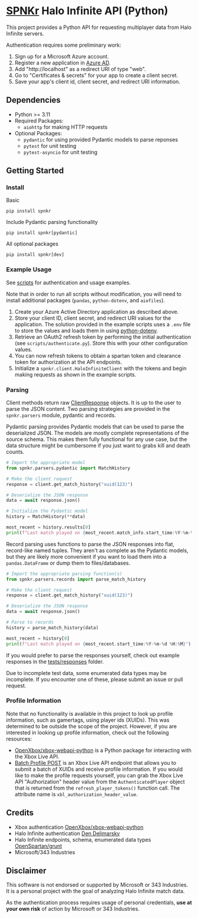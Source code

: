 # [SPNKr](https://www.halopedia.org/M41_SPNKr) Halo Infinite API (Python)

This project provides a Python API for requesting multiplayer data from Halo Infinite servers.

Authentication requires some preliminary work:

1. Sign up for a Microsoft Azure account.
1. Register a new application in [Azure AD](https://portal.azure.com/#blade/Microsoft_AAD_RegisteredApps/ApplicationsListBlade).
1. Add "http://localhost" as a redirect URI of type "web".
1. Go to "Certificates & secrets" for your app to create a client secret.
1. Save your app's client id, client secret, and redirect URI information.

## Dependencies

- Python >= 3.11
- Required Packages:
    - `aiohttp` for making HTTP requests
- Optional Packages:
    - `pydantic` for using provided Pydantic models to parse reponses
    - `pytest` for unit testing
    - `pytest-asyncio` for unit testing

## Getting Started

### Install

Basic
```
pip install spnkr
```

Include Pydantic parsing functionality
```
pip install spnkr[pydantic]
```

All optional packages
```
pip install spnkr[dev]
```

### Example Usage

See [scripts](https://github.com/acurtis166/spnkr/tree/master/scripts) for authentication and usage examples.

Note that in order to run all scripts without modification, you will need to install additional packages (`pandas`, `python-dotenv`, and `aiofiles`).

1. Create your Azure Active Directory application as described above.
1. Store your client ID, client secret, and redirect URI values for the application. The solution provided in the example scripts uses a `.env` file to store the values and loads them in using [python-dotenv](https://pypi.org/project/python-dotenv/).
1. Retrieve an OAuth2 refresh token by performing the initial authentication (see `scripts/authenticate.py`). Store this with your other configuration values.
1. You can now refresh tokens to obtain a spartan token and clearance token for authorization at the API endpoints.
1. Initialize a `spnkr.client.HaloInfiniteClient` with the tokens and begin making requests as shown in the example scripts.

### Parsing

Client methods return raw [ClientResponse](https://docs.aiohttp.org/en/stable/client_reference.html#response-object) objects. It is up to the user to parse the JSON content. Two parsing strategies are provided in the `spnkr.parsers` module, pydantic and records.

Pydantic parsing provides Pydantic models that can be used to parse the deserialized JSON. The models are mostly complete representations of the source schema. This makes them fully functional for any use case, but the data structure might be cumbersome if you just want to grabs kill and death counts.

```python
# Import the appropriate model
from spnkr.parsers.pydantic import MatchHistory

# Make the client request
response = client.get_match_history("xuid(123)")

# Deserialize the JSON response
data = await response.json()

# Initialize the Pydantic model
history = MatchHistory(**data)

most_recent = history.results[0]
print(f"Last match played on {most_recent.match_info.start_time:%Y-%m-%d %H:%M}")
```

Record parsing uses functions to parse the JSON responses into flat, record-like named tuples. They aren't as complete as the Pydantic models, but they are likely more convenient if you want to load them into a `pandas.DataFrame` or dump them to files/databases.

```python
# Import the appropriate parsing function(s)
from spnkr.parsers.records import parse_match_history

# Make the client request
response = client.get_match_history("xuid(123)")

# Deserialize the JSON response
data = await response.json()

# Parse to records
history = parse_match_history(data)

most_recent = history[0]
print(f"Last match played on {most_recent.start_time:%Y-%m-%d %H:%M}")
```

If you would prefer to parse the responses yourself, check out example responses in the [tests/responses](https://github.com/acurtis166/spnkr/tree/master/tests/responses) folder.

Due to incomplete test data, some enumerated data types may be incomplete. If you encounter one of these, please submit an issue or pull request.

### Profile Information

Note that no functionality is available in this project to look up profile information, such as gamertags, using player ids (XUIDs). This was determined to be outside the scope of the project. However, if you are interested in looking up profile information, check out the following resources:

- [OpenXbox/xbox-webapi-python](https://github.com/OpenXbox/xbox-webapi-python) is a Python package for interacting with the Xbox Live API.
- [Batch Profile POST](https://learn.microsoft.com/en-us/gaming/gdk/_content/gc/reference/live/rest/uri/profilev2/uri-usersbatchprofilesettingspost) is an Xbox Live API endpoint that allows you to submit a batch of XUIDs and receive profile information. If you would like to make the profile requests yourself, you can grab the Xbox Live API "Authorization" header value from the `AuthenticatedPlayer` object that is returned from the `refresh_player_tokens()` function call. The attribute name is `xbl_authorization_header_value`.

## Credits

- Xbox authentication [OpenXbox/xbox-webapi-python](https://github.com/OpenXbox/xbox-webapi-python)
- Halo Infinite authentication [Den Delimarsky](https://den.dev/blog/halo-api-authentication)
- Halo Infinite endpoints, schema, enumerated data types [OpenSpartan/grunt](https://github.com/OpenSpartan/grunt)
- Microsoft/343 Industries

## Disclaimer

This software is not endorsed or supported by Microsoft or 343 Industries. It is a personal project with the goal of analyzing Halo Infinite match data.

As the authentication process requires usage of personal credentials, **use at your own risk** of action by Microsoft or 343 Industries.